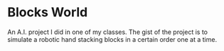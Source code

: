# Blocks World
An A.I. project I did in one of my classes.  The gist of the project is to simulate a robotic hand stacking blocks in a certain order one at a time.
